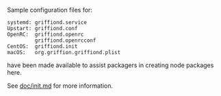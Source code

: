 Sample configuration files for:
```
systemd: griffiond.service
Upstart: griffiond.conf
OpenRC:  griffiond.openrc
         griffiond.openrcconf
CentOS:  griffiond.init
macOS:   org.griffion.griffiond.plist
```
have been made available to assist packagers in creating node packages here.

See [doc/init.md](../../doc/init.md) for more information.
